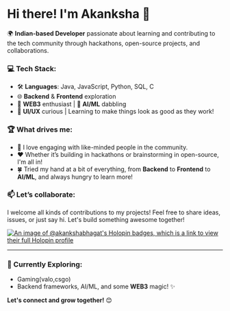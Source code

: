 # Hi there! I'm Akanksha 👋

🌍 **Indian-based Developer** passionate about learning and contributing to the tech community through hackathons, open-source projects, and collaborations.

### 💻 Tech Stack:
- 🛠️ **Languages**: Java, JavaScript, Python, SQL, C
- 🌐 **Backend** & **Frontend** exploration
- 🚀 **WEB3** enthusiast | 🔮 **AI/ML** dabbling
- 🎨 **UI/UX** curious | Learning to make things look as good as they work!

### 🏆 What drives me:
- 💬 I love engaging with like-minded people in the community.
- ❤️ Whether it’s building in hackathons or brainstorming in open-source, I'm all in!
- 🍀 Tried my hand at a bit of everything, from **Backend** to **Frontend** to **AI/ML**, and always hungry to learn more!

### 📫 Let’s collaborate:
I welcome all kinds of contributions to my projects! Feel free to share ideas, issues, or just say hi. Let's build something awesome together!

[![An image of @akankshabhagat's Holopin badges, which is a link to view their full Holopin profile](https://holopin.me/akankshabhagat)](https://holopin.io/@akankshabhagat)

---

### 🚀 Currently Exploring:
- Gaming(valo,csgo)
- Backend frameworks, AI/ML, and some **WEB3** magic! ✨

**Let's connect and grow together!** 😊


